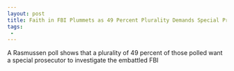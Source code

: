 ```yaml
---
layout: post
title: Faith in FBI Plummets as 49 Percent Plurality Demands Special Prosecutor
tags:
 -
---
```

A Rasmussen poll shows that a plurality of 49 percent of those polled want a special prosecutor to investigate the embattled FBI
